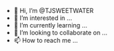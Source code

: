 - 👋 Hi, I’m @TJSWEETWATER
- 👀 I’m interested in ...
- 🌱 I’m currently learning ...
- 💞️ I’m looking to collaborate on ...
- 📫 How to reach me ...

<!---
TJSWEETWATER/TJSWEETWATER is a ✨ special ✨ repository because its `README.md` (this file) appears on your GitHub profile.
You can click the Preview link to take a look at your changes.
--->
